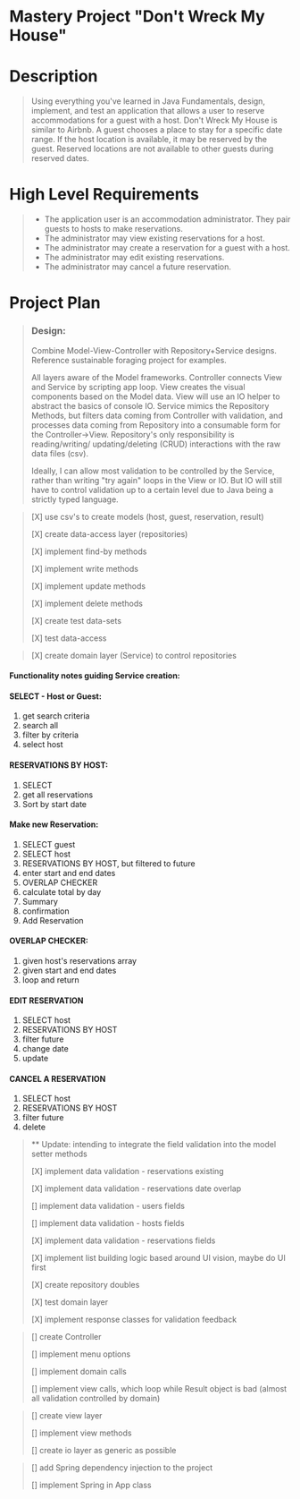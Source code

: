 # Mastery Project "Don't Wreck My House"

# Description
> Using everything you've learned in Java Fundamentals, design, implement, and test an application that allows a user
> to reserve accommodations for a guest with a host. Don't Wreck My House is similar to Airbnb. A guest chooses a place
> to stay for a specific date range. If the host location is available, it may be reserved by the guest. Reserved
> locations are not available to other guests during reserved dates.

# High Level Requirements

>- The application user is an accommodation administrator. They pair guests to hosts to make reservations.
>- The administrator may view existing reservations for a host.
>- The administrator may create a reservation for a guest with a host.
>- The administrator may edit existing reservations.
>- The administrator may cancel a future reservation.

# Project Plan

> ### Design:
> 
> Combine Model-View-Controller with Repository+Service designs. Reference sustainable foraging project for examples.
> 
> All layers aware of the Model frameworks. Controller connects View and Service by scripting app loop. View creates the
> visual components based on the Model data. View will use an IO helper to abstract the basics of console IO. Service 
> mimics the Repository Methods, but filters data coming from Controller with validation, and processes data coming
> from Repository into a consumable form for the Controller->View. Repository's only responsibility is reading/writing/
> updating/deleting (CRUD) interactions with the raw data files (csv).
> 
> Ideally, I can allow most validation to be controlled by the Service, rather than writing "try again" loops in the
> View or IO. But IO will still have to control validation up to a certain level due to Java being a strictly typed
> language.

> [X] use csv's to create models (host, guest, reservation, result)
>
> [X] create data-access layer (repositories)
> 
> [X] implement find-by methods
> 
> [X] implement write methods
> 
> [X] implement update methods
> 
> [X] implement delete methods
> 
> [X] create test data-sets
> 
> [X] test data-access

> [X] create domain layer (Service) to control repositories
>

#### Functionality notes guiding Service creation:
#### SELECT - Host or Guest:
1. get search criteria
2. search all
3. filter by criteria
4. select host
#### RESERVATIONS BY HOST:
1. SELECT
2. get all reservations
3. Sort by start date
#### Make new Reservation:
1. SELECT guest
2. SELECT host
3. RESERVATIONS BY HOST, but filtered to future
4. enter start and end dates
5. OVERLAP CHECKER
6. calculate total by day
7. Summary
8. confirmation
9. Add Reservation
#### OVERLAP CHECKER:
1. given host's reservations array
2. given start and end dates
3. loop and return
#### EDIT RESERVATION
1. SELECT host
2. RESERVATIONS BY HOST
3. filter future
4. change date
5. update
#### CANCEL A RESERVATION
1. SELECT host
2. RESERVATIONS BY HOST
3. filter future
4. delete


> ** Update: intending to integrate the field validation into the model setter methods
> 
> [X] implement data validation - reservations existing
> 
> [X] implement data validation - reservations date overlap
> 
> [] implement data validation - users fields
>
> [] implement data validation - hosts fields
>
> [X] implement data validation - reservations fields
>
> [X] implement list building logic based around UI vision, maybe do UI first
> 
> [X] create repository doubles
> 
> [X] test domain layer
> 
> [X] implement response classes for validation feedback

> [] create Controller
> 
> [] implement menu options
> 
> [] implement domain calls
> 
> [] implement view calls, which loop while Result object is bad (almost all validation controlled by domain)

> [] create view layer
> 
> [] implement view methods
> 
> [] create io layer as generic as possible

> [] add Spring dependency injection to the project
> 
> [] implement Spring in App class

